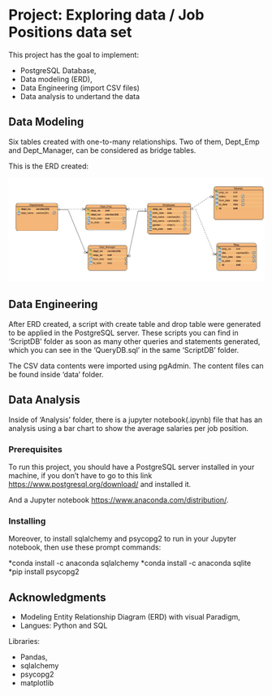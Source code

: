 # Project: Exploring data / Job Positions data set 

This project has the goal to implement: 
* PostgreSQL Database,
* Data modeling (ERD),
* Data Engineering (import CSV files)
* Data analysis to undertand the data


## Data Modeling

Six tables created with one-to-many relationships.
Two of them, Dept_Emp and Dept_Manager, can be considered as bridge tables.

This is the ERD created:

![GitHub Logo](/ERD/ERD.png)

## Data Engineering
After ERD created, a script with create table and drop table were generated to be applied in the PostgreSQL server. These scripts you can find in ‘ScriptDB’ folder as soon as many other queries and statements generated, which you can see in the ‘QueryDB.sql’ in the same ‘ScriptDB’ folder. 

The CSV data contents were imported using pgAdmin. The content files can be found inside ‘data’ folder.

## Data Analysis
Inside of ‘Analysis’ folder, there is a jupyter notebook(.ipynb) file that has an analysis using a bar chart to show the average salaries per job position.

### Prerequisites

To run this project, you should have a PostgreSQL server installed in your machine, if you don’t have to go to this link https://www.postgresql.org/download/ and installed it.

And a Jupyter notebook https://www.anaconda.com/distribution/.

### Installing

Moreover, to install sqlalchemy and psycopg2 to run in your Jupyter notebook, then use these prompt commands:

*conda install -c anaconda sqlalchemy
*conda install -c anaconda sqlite
*pip install psycopg2



## Acknowledgments

* Modeling Entity Relationship Diagram (ERD) with visual Paradigm,
* Langues: Python and SQL

Libraries:
* Pandas, 
* sqlalchemy
* psycopg2 
* matplotlib
